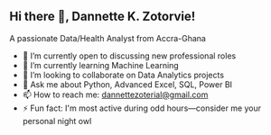 ## Hi there 👋, Dannette K. Zotorvie!

A passionate Data/Health Analyst from Accra-Ghana

- 🔭 I’m currently open to discussing new professional roles
- 🌱 I’m currently learning Machine Learning
- 👯 I’m looking to collaborate on Data Analytics projects
- 💬 Ask me about Python, Advanced Excel, SQL, Power BI
- 📫 How to reach me: dannettezoterial@gmail.com
- ⚡ Fun fact: I'm most active during odd hours—consider me your personal night owl

